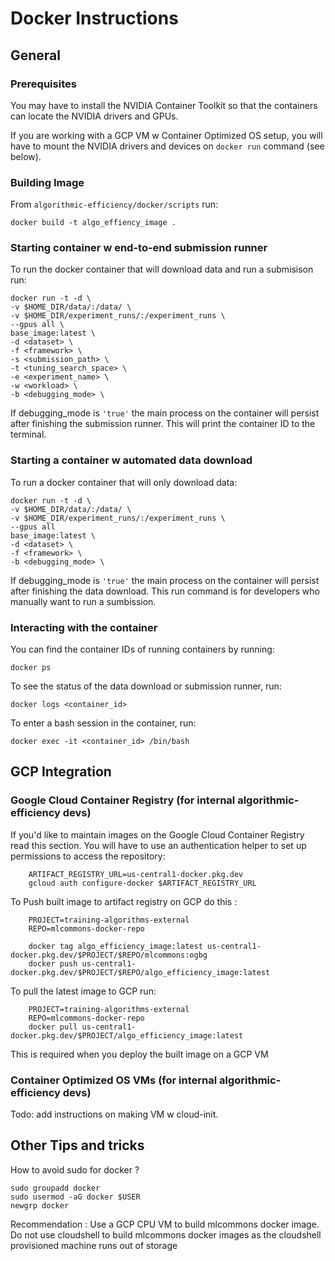 # Docker Instructions

## General 

### Prerequisites
You may have to install the NVIDIA Container Toolkit so that the containers can locate the NVIDIA drivers and GPUs.

If you are working with a GCP VM w Container Optimized OS setup, you will have to mount the NVIDIA drivers and devices on 
`docker run` command (see below).

### Building Image

From `algorithmic-efficiency/docker/scripts` run:
```
docker build -t algo_effiency_image .
```

### Starting container w end-to-end submission runner
To run the docker container that will download data and run a submisison run:
```
docker run -t -d \
-v $HOME_DIR/data/:/data/ \
-v $HOME_DIR/experiment_runs/:/experiment_runs \
--gpus all \
base_image:latest \
-d <dataset> \
-f <framework> \
-s <submission_path> \
-t <tuning_search_space> \
-e <experiment_name> \
-w <workload> \
-b <debugging_mode> \
```
If debugging_mode is `'true'` the main process on the container will persist after finishing the submission runner.
This will print the container ID to the terminal. 

### Starting a container w automated data download
To run a docker container that will only download data:
```
docker run -t -d \
-v $HOME_DIR/data/:/data/ \
-v $HOME_DIR/experiment_runs/:/experiment_runs \
--gpus all
base_image:latest \
-d <dataset> \
-f <framework> \
-b <debugging_mode> \
```
If debugging_mode is `'true'` the main process on the container will persist after finishing the data download.
This run command is for developers who manually want to run a sumbission.

### Interacting with the container
You can find the container IDs of running containers by running:
```
docker ps 
```

To see the status of the data download or submission runner, run: 
```
docker logs <container_id> 
```

To enter a bash session in the container, run:
```
docker exec -it <container_id> /bin/bash
```

## GCP Integration 

### Google Cloud Container Registry (for internal algorithmic-efficiency devs)
If you'd like to maintain images on the Google Cloud Container Registry read this section.
You will have to use an authentication helper to set up permissions to access the repository:
```
    ARTIFACT_REGISTRY_URL=us-central1-docker.pkg.dev
    gcloud auth configure-docker $ARTIFACT_REGISTRY_URL
```

To Push built image to artifact registry on GCP do this : 
```
    PROJECT=training-algorithms-external
    REPO=mlcommons-docker-repo
    
    docker tag algo_efficiency_image:latest us-central1-docker.pkg.dev/$PROJECT/$REPO/mlcommons:ogbg
    docker push us-central1-docker.pkg.dev/$PROJECT/$REPO/algo_efficiency_image:latest
```

To pull the latest image to GCP run:
```
    PROJECT=training-algorithms-external
    REPO=mlcommons-docker-repo
    docker pull us-central1-docker.pkg.dev/$PROJECT/algo_efficiency_image:latest
```
This is required when you deploy the built image on a GCP VM

### Container Optimized OS VMs (for internal algorithmic-efficiency devs)
Todo: add instructions on making VM w cloud-init.

## Other Tips and tricks

How to avoid sudo for docker ?

```
sudo groupadd docker
sudo usermod -aG docker $USER
newgrp docker
```

Recommendation : Use a GCP CPU VM to build mlcommons docker image. Do not use cloudshell to build mlcommons docker images as the cloudshell provisioned machine runs out of storage
